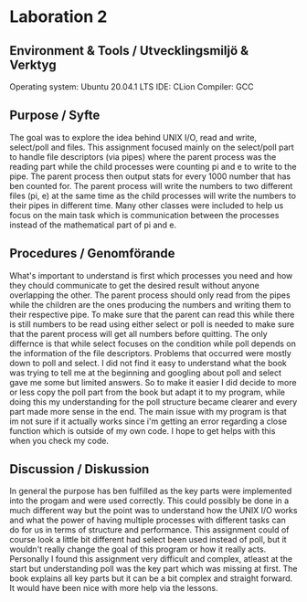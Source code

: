 # Laboration 2
## Environment & Tools / Utvecklingsmiljö & Verktyg
Operating system: Ubuntu 20.04.1 LTS
IDE: CLion
Compiler: GCC

## Purpose / Syfte
The goal was to explore the idea behind UNIX I/O, read and write, select/poll and files. This assignment focused mainly on the select/poll part to handle file descriptors (via pipes) where the parent process was the reading part while the child processes were counting pi and e to write to the pipe. The parent process then output stats for every 1000 number that has ben counted for. The parent process will write the numbers to two different files (pi, e) at the same time as the child processes will write the numbers to their pipes in different time. Many other classes were included to help us focus on the main task which is communication between the processes instead of the mathematical part of pi and e. 

## Procedures / Genomförande
What's important to understand is first which processes you need and how they chould communicate to get the desired result without anyone overlapping the other. The parent process should only read from the pipes while the children 
are the ones producing the numbers and writing them to their respective pipe. 
To make sure that the parent can read this while there is still numbers to be read using either select or poll is needed to make sure that the parent process will get all numbers before quitting. 
The only differnce is that while select focuses on the condition while poll depends on the information of the file descriptors. 
Problems that occurred were mostly down to poll and select. I did not find it easy to understand what the book was trying to tell me at the beginning and googling about poll and select gave me some but limited answers. So to make it easier I did decide to more or less copy the poll part from the book but adapt it to my program, while doing this my understanding for the poll structure became clearer and every part made more sense in the end. The main issue with my program is that im not sure if it actually works since i'm getting an error regarding a close function which is outside of my own code. I hope to get helps with this when you check my code.

## Discussion / Diskussion
In general the purpose has ben fulfilled as the key parts were implemented into the progam and were used correctly. This could possibly be done in a much different way but the point was to understand how the UNIX I/O works and what the power of having multiple processes with different tasks can do for us in terms of structure and performance. 
This assignment could of course look a little bit different had select been used instead of poll, but it wouldn't really change the goal of this program or how it really acts. 
Personally I found this assignment very difficult and complex, atleast at the start but understanding poll was the key part which was missing at first. The book explains all key parts but it can be a bit complex and straight forward. It would have been nice with more help via the lessons. 
